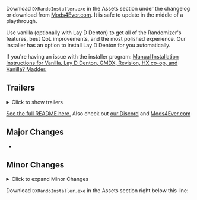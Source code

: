 Download `DXRandoInstaller.exe` in the Assets section under the changelog or download from [Mods4Ever.com](https://mods4ever.com). It is safe to update in the middle of a playthrough.

Use vanilla (optionally with Lay D Denton) to get all of the Randomizer's features, best QoL improvements, and the most polished experience. Our installer has an option to install Lay D Denton for you automatically.

If you're having an issue with the installer program: [Manual Installation Instructions for Vanilla, Lay D Denton, GMDX, Revision, HX co-op, and Vanilla? Madder.](https://github.com/Die4Ever/deus-ex-randomizer/wiki/Installation-Instructions-and-performance-tweaks)

## Trailers

<details>
<summary>Click to show trailers</summary>

If you don't know what Deus Ex Randomizer is, then here's our trailer which shows a breakdown of how it works:

<a href="https://www.youtube.com/watch?v=V3mTcG6xeq4&list=PLZIQTa_kwZhBksj7UzcahPiRaHk87fWch&index=1" target="_blank">
<img src="https://img.youtube.com/vi/V3mTcG6xeq4/maxresdefault.jpg" alt="v3.0 Trailer" width="500"/></a>

Here's the trailer for our new Halloween modes!

<a href="https://www.youtube.com/watch?v=FbzNkWJXZ1o&list=PLZIQTa_kwZhBksj7UzcahPiRaHk87fWch&index=1" target="_blank">
<img src="https://github.com/user-attachments/assets/d92bea02-55a3-462d-ac5f-45e3d56a7497" alt="Halloween Trailer" width="500"/></a>

Here's the trailer for WaltonWare mode. WaltonWare mode is focused on quick wins by completing a single bingo line, and increasing difficulty after every win. The bingo goals are all scaled to their minimum settings and you start in a random area. All bingo goals will be completable within just a few maps!

<a href="https://www.youtube.com/watch?v=XjTGcj8wmoM&list=PLZIQTa_kwZhBksj7UzcahPiRaHk87fWch&index=1" target="_blank">
<img src="https://github.com/Die4Ever/deus-ex-randomizer/assets/30947252/25e46939-3694-40f9-beec-20196183fcfd" alt="WaltonWare Trailer" width="500"/></a>

</details>

[See the full README here.](https://github.com/Die4Ever/deus-ex-randomizer#readme) Also check out [our Discord](https://discord.gg/daQVyAp2ds) and [Mods4Ever.com](https://mods4ever.com)

## Major Changes

-

## Minor Changes

<details>
<summary>Click to expand Minor Changes</summary>

-
</details>

Download `DXRandoInstaller.exe` in the Assets section right below this line:
